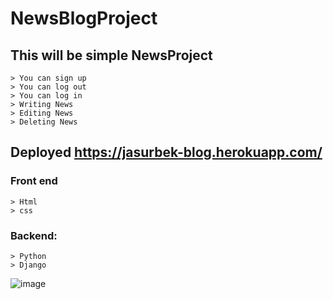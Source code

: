 # NewsBlogProject
## This will be simple NewsProject
	
	> You can sign up 
	> You can log out
	> You can log in
	> Writing News
	> Editing News
	> Deleting News
	

## Deployed https://jasurbek-blog.herokuapp.com/

### Front end 

	> Html
	> css

### Backend:
	> Python
	> Django

![image](https://user-images.githubusercontent.com/70209229/134777178-2b6ec06e-50aa-4804-8781-8191c822a3f3.png)
